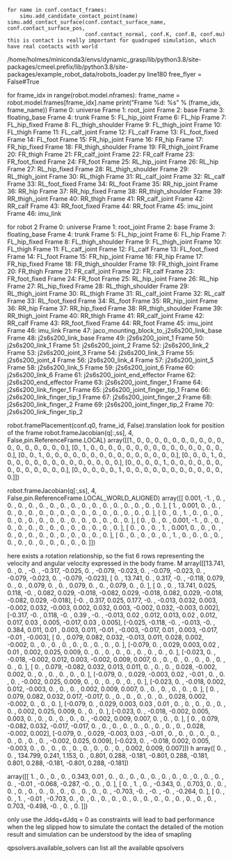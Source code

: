 
```[python]
for name in conf.contact_frames:
    simu.add_candidate_contact_point(name)
simu.add_contact_surface(conf.contact_surface_name, conf.contact_surface_pos, 
                         conf.contact_normal, conf.K, conf.B, conf.mu)
this is contact is really important for quadruped simulation, which have real contacts with world
```
/home/holmes/miniconda3/envs/dynamic_grasp/lib/python3.8/site-packages/cmeel.prefix/lib/python3.8/site-packages/example_robot_data/robots_loader.py
line180     free_flyer = False#True


for frame_idx in range(robot.model.nframes):
    frame_name = robot.model.frames[frame_idx].name
    print("Frame %d: %s" % (frame_idx, frame_name))
Frame 0: universe
Frame 1: root_joint
Frame 2: base
Frame 3: floating_base
Frame 4: trunk
Frame 5: FL_hip_joint
Frame 6: FL_hip
Frame 7: FL_hip_fixed
Frame 8: FL_thigh_shoulder
Frame 9: FL_thigh_joint
Frame 10: FL_thigh
Frame 11: FL_calf_joint
Frame 12: FL_calf
Frame 13: FL_foot_fixed
Frame 14: FL_foot
Frame 15: FR_hip_joint
Frame 16: FR_hip
Frame 17: FR_hip_fixed
Frame 18: FR_thigh_shoulder
Frame 19: FR_thigh_joint
Frame 20: FR_thigh
Frame 21: FR_calf_joint
Frame 22: FR_calf
Frame 23: FR_foot_fixed
Frame 24: FR_foot
Frame 25: RL_hip_joint
Frame 26: RL_hip
Frame 27: RL_hip_fixed
Frame 28: RL_thigh_shoulder
Frame 29: RL_thigh_joint
Frame 30: RL_thigh
Frame 31: RL_calf_joint
Frame 32: RL_calf
Frame 33: RL_foot_fixed
Frame 34: RL_foot
Frame 35: RR_hip_joint
Frame 36: RR_hip
Frame 37: RR_hip_fixed
Frame 38: RR_thigh_shoulder
Frame 39: RR_thigh_joint
Frame 40: RR_thigh
Frame 41: RR_calf_joint
Frame 42: RR_calf
Frame 43: RR_foot_fixed
Frame 44: RR_foot
Frame 45: imu_joint
Frame 46: imu_link

for robot 2 
Frame 0: universe
Frame 1: root_joint
Frame 2: base
Frame 3: floating_base
Frame 4: trunk
Frame 5: FL_hip_joint
Frame 6: FL_hip
Frame 7: FL_hip_fixed
Frame 8: FL_thigh_shoulder
Frame 9: FL_thigh_joint
Frame 10: FL_thigh
Frame 11: FL_calf_joint
Frame 12: FL_calf
Frame 13: FL_foot_fixed
Frame 14: FL_foot
Frame 15: FR_hip_joint
Frame 16: FR_hip
Frame 17: FR_hip_fixed
Frame 18: FR_thigh_shoulder
Frame 19: FR_thigh_joint
Frame 20: FR_thigh
Frame 21: FR_calf_joint
Frame 22: FR_calf
Frame 23: FR_foot_fixed
Frame 24: FR_foot
Frame 25: RL_hip_joint
Frame 26: RL_hip
Frame 27: RL_hip_fixed
Frame 28: RL_thigh_shoulder
Frame 29: RL_thigh_joint
Frame 30: RL_thigh
Frame 31: RL_calf_joint
Frame 32: RL_calf
Frame 33: RL_foot_fixed
Frame 34: RL_foot
Frame 35: RR_hip_joint
Frame 36: RR_hip
Frame 37: RR_hip_fixed
Frame 38: RR_thigh_shoulder
Frame 39: RR_thigh_joint
Frame 40: RR_thigh
Frame 41: RR_calf_joint
Frame 42: RR_calf
Frame 43: RR_foot_fixed
Frame 44: RR_foot
Frame 45: imu_joint
Frame 46: imu_link
Frame 47: jaco_mounting_block_to_j2s6s200_link_base
Frame 48: j2s6s200_link_base
Frame 49: j2s6s200_joint_1
Frame 50: j2s6s200_link_1
Frame 51: j2s6s200_joint_2
Frame 52: j2s6s200_link_2
Frame 53: j2s6s200_joint_3
Frame 54: j2s6s200_link_3
Frame 55: j2s6s200_joint_4
Frame 56: j2s6s200_link_4
Frame 57: j2s6s200_joint_5
Frame 58: j2s6s200_link_5
Frame 59: j2s6s200_joint_6
Frame 60: j2s6s200_link_6
Frame 61: j2s6s200_joint_end_effector
Frame 62: j2s6s200_end_effector
Frame 63: j2s6s200_joint_finger_1
Frame 64: j2s6s200_link_finger_1
Frame 65: j2s6s200_joint_finger_tip_1
Frame 66: j2s6s200_link_finger_tip_1
Frame 67: j2s6s200_joint_finger_2
Frame 68: j2s6s200_link_finger_2
Frame 69: j2s6s200_joint_finger_tip_2
Frame 70: j2s6s200_link_finger_tip_2


robot.framePlacement(conf.q0, frame_id, False).translation
look for position of the frame
robot.frameJacobian(q[:,ss], 4, False,pin.ReferenceFrame.LOCAL)
array([[1., 0., 0., 0., 0., 0., 0., 0., 0., 0., 0., 0., 0., 0., 0., 0., 0., 0.],
       [0., 1., 0., 0., 0., 0., 0., 0., 0., 0., 0., 0., 0., 0., 0., 0., 0., 0.],
       [0., 0., 1., 0., 0., 0., 0., 0., 0., 0., 0., 0., 0., 0., 0., 0., 0., 0.],
       [0., 0., 0., 1., 0., 0., 0., 0., 0., 0., 0., 0., 0., 0., 0., 0., 0., 0.],
       [0., 0., 0., 0., 1., 0., 0., 0., 0., 0., 0., 0., 0., 0., 0., 0., 0., 0.],
       [0., 0., 0., 0., 0., 1., 0., 0., 0., 0., 0., 0., 0., 0., 0., 0., 0., 0.]])
       
robot.frameJacobian(q[:,ss], 4, False,pin.ReferenceFrame.LOCAL_WORLD_ALIGNED)
array([[ 0.001, -1.   ,  0.   ,  0.   ,  0.   ,  0.   ,  0.   ,  0.   ,  0.   ,  0.   ,  0.   ,  0.   ,  0.   ,  0.   ,  0.   ,  0.   ,  0.   ,  0.   ],
       [ 1.   ,  0.001,  0.   ,  0.   ,  0.   ,  0.   ,  0.   ,  0.   ,  0.   ,  0.   ,  0.   ,  0.   ,  0.   ,  0.   ,  0.   ,  0.   ,  0.   ,  0.   ],
       [ 0.   ,  0.   ,  1.   ,  0.   ,  0.   ,  0.   ,  0.   ,  0.   ,  0.   ,  0.   ,  0.   ,  0.   ,  0.   ,  0.   ,  0.   ,  0.   ,  0.   ,  0.   ],
       [ 0.   ,  0.   ,  0.   ,  0.001, -1.   ,  0.   ,  0.   ,  0.   ,  0.   ,  0.   ,  0.   ,  0.   ,  0.   ,  0.   ,  0.   ,  0.   ,  0.   ,  0.   ],
       [ 0.   ,  0.   ,  0.   ,  1.   ,  0.001,  0.   ,  0.   ,  0.   ,  0.   ,  0.   ,  0.   ,  0.   ,  0.   ,  0.   ,  0.   ,  0.   ,  0.   ,  0.   ],
       [ 0.   ,  0.   ,  0.   ,  0.   ,  0.   ,  1.   ,  0.   ,  0.   ,  0.   ,  0.   ,  0.   ,  0.   ,  0.   ,  0.   ,  0.   ,  0.   ,  0.   ,  0.   ]])

here exists a rotation relationship, so the fist 6 rows representing the velocity and angular velocity expressed in the body frame.
M
array([[13.741,  0.   ,  0.   , -0.   , -0.317, -0.025,  0.   , -0.079, -0.023,  0.   , -0.079, -0.023,  0.   , -0.079, -0.023,  0.   , -0.079, -0.023],
       [ 0.   , 13.741,  0.   ,  0.317, -0.   , -0.118,  0.079,  0.   ,  0.   ,  0.079,  0.   ,  0.   ,  0.079,  0.   ,  0.   ,  0.079,  0.   ,  0.   ],
       [ 0.   ,  0.   , 13.741,  0.025,  0.118, -0.   ,  0.082,  0.029, -0.018, -0.082,  0.029, -0.018,  0.082,  0.029, -0.018, -0.082,  0.029, -0.018],
       [-0.   ,  0.317,  0.025,  0.177, -0.   , -0.013,  0.032,  0.003, -0.002,  0.032, -0.003,  0.002,  0.032,  0.003, -0.002,  0.032, -0.003,  0.002],
       [-0.317, -0.   ,  0.118, -0.   ,  0.39 , -0.   , -0.013,  0.02 ,  0.012,  0.013,  0.02 ,  0.012,  0.017,  0.03 ,  0.005, -0.017,  0.03 ,  0.005],
       [-0.025, -0.118, -0.   , -0.013, -0.   ,  0.384,  0.011,  0.01 ,  0.003,  0.011, -0.01 , -0.003, -0.017,  0.01 ,  0.003, -0.017, -0.01 , -0.003],
       [ 0.   ,  0.079,  0.082,  0.032, -0.013,  0.011,  0.028,  0.002, -0.002,  0.   ,  0.   ,  0.   ,  0.   ,  0.   ,  0.   ,  0.   ,  0.   ,  0.   ],
       [-0.079,  0.   ,  0.029,  0.003,  0.02 ,  0.01 ,  0.002,  0.025,  0.009,  0.   ,  0.   ,  0.   ,  0.   ,  0.   ,  0.   ,  0.   ,  0.   ,  0.   ],
       [-0.023,  0.   , -0.018, -0.002,  0.012,  0.003, -0.002,  0.009,  0.007,  0.   ,  0.   ,  0.   ,  0.   ,  0.   ,  0.   ,  0.   ,  0.   ,  0.   ],
       [ 0.   ,  0.079, -0.082,  0.032,  0.013,  0.011,  0.   ,  0.   ,  0.   ,  0.028, -0.002,  0.002,  0.   ,  0.   ,  0.   ,  0.   ,  0.   ,  0.   ],
       [-0.079,  0.   ,  0.029, -0.003,  0.02 , -0.01 ,  0.   ,  0.   ,  0.   , -0.002,  0.025,  0.009,  0.   ,  0.   ,  0.   ,  0.   ,  0.   ,  0.   ],
       [-0.023,  0.   , -0.018,  0.002,  0.012, -0.003,  0.   ,  0.   ,  0.   ,  0.002,  0.009,  0.007,  0.   ,  0.   ,  0.   ,  0.   ,  0.   ,  0.   ],
       [ 0.   ,  0.079,  0.082,  0.032,  0.017, -0.017,  0.   ,  0.   ,  0.   ,  0.   ,  0.   ,  0.   ,  0.028,  0.002, -0.002,  0.   ,  0.   ,  0.   ],
       [-0.079,  0.   ,  0.029,  0.003,  0.03 ,  0.01 ,  0.   ,  0.   ,  0.   ,  0.   ,  0.   ,  0.   ,  0.002,  0.025,  0.009,  0.   ,  0.   ,  0.   ],
       [-0.023,  0.   , -0.018, -0.002,  0.005,  0.003,  0.   ,  0.   ,  0.   ,  0.   ,  0.   ,  0.   , -0.002,  0.009,  0.007,  0.   ,  0.   ,  0.   ],
       [ 0.   ,  0.079, -0.082,  0.032, -0.017, -0.017,  0.   ,  0.   ,  0.   ,  0.   ,  0.   ,  0.   ,  0.   ,  0.   ,  0.   ,  0.028, -0.002,  0.002],
       [-0.079,  0.   ,  0.029, -0.003,  0.03 , -0.01 ,  0.   ,  0.   ,  0.   ,  0.   ,  0.   ,  0.   ,  0.   ,  0.   ,  0.   , -0.002,  0.025,  0.009],
       [-0.023,  0.   , -0.018,  0.002,  0.005, -0.003,  0.   ,  0.   ,  0.   ,  0.   ,  0.   ,  0.   ,  0.   ,  0.   ,  0.   ,  0.002,  0.009,  0.007]])
h
array([  0.   ,   0.   , 134.799,   0.241,   1.153,   0.   ,   0.801,   0.288,  -0.181,  -0.801,   0.288,  -0.181,   0.801,   0.288,  -0.181,  -0.801,   0.288,  -0.181])


array([[ 1.   ,  0.   ,  0.   ,  0.   ,  0.343,  0.01 ,  0.   ,  0.   ,  0.   ,  0.   ,  0.   ,  0.   ,  0.   ,  0.   ,  0.   ,  0.   ,  0.   ,  0.   , -0.01 , -0.068, -0.287, -0.   ,  0.   ,  0.   ],
       [ 0.   ,  1.   ,  0.   , -0.343,  0.   ,  0.703,  0.   ,  0.   ,  0.   ,  0.   ,  0.   ,  0.   ,  0.   ,  0.   ,  0.   ,  0.   ,  0.   ,  0.   , -0.703, -0.   , -0.   , -0.   , -0.264,  0.   ],
       [ 0.   ,  0.   ,  1.   , -0.01 , -0.703,  0.   ,  0.   ,  0.   ,  0.   ,  0.   ,  0.   ,  0.   ,  0.   ,  0.   ,  0.   ,  0.   ,  0.   ,  0.   ,  0.   ,  0.703, -0.498, -0.   ,  0.   ,  0.   ]])

only use the Jddq+dJdq = 0 as constraints will lead to bad performance when the leg slipped
how to simulate the contact
the detailed of the motion result
and simulation can be understood by the idea of smapling

qpsolvers.available_solvers  can list all the available qpsolvers